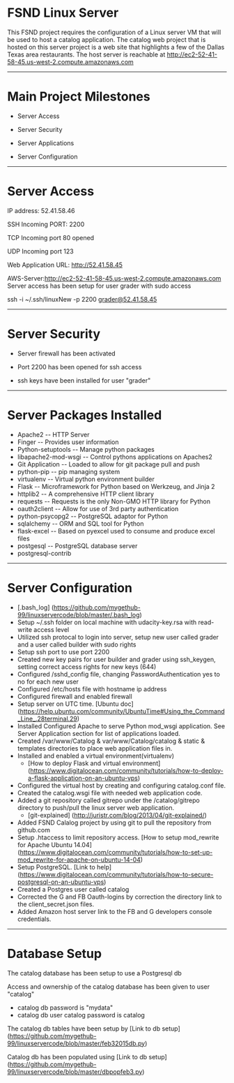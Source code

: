 # FSND Linux Server

This FSND project requires the configuration of a Linux server VM that will be used to host a catalog application. The catalog web project that is hosted on this server project is a web site that highlights a few of the Dallas Texas area restaurants.
The host server is reachable at http://ec2-52-41-58-45.us-west-2.compute.amazonaws.com
****
# Main Project Milestones

* Server Access

* Server Security

* Server Applications

* Server Configuration

****

# Server Access

IP address: 52.41.58.46

SSH Incoming PORT: 2200

TCP Incoming port 80 opened

UDP Incoming port 123

Web Application URL: http://52.41.58.45

AWS-Server:http://ec2-52-41-58-45.us-west-2.compute.amazonaws.com
Server access has been setup for user grader with sudo access

ssh -i ~/.ssh/linuxNew -p 2200 grader@52.41.58.45

****
# Server Security

* Server firewall has been activated

* Port 2200 has been opened for ssh access

* ssh keys have been installed for user "grader"

****

# Server Packages Installed

* Apache2 -- HTTP Server
* Finger -- Provides user information
* Python-setuptools -- Manage python packages
* libapache2-mod-wsgi -- Control pythons applications on Apaches2
* Git Application -- Loaded to allow for git package pull and push
* python-pip -- pip managing system
* virtualenv -- Virtual python environment builder
* Flask -- Microframework for Python based on Werkzeug, and Jinja 2
* httplib2 -- A comprehensive HTTP client library
* requests -- Requests is the only Non-GMO HTTP library for Python
* oauth2client -- Allow for use of 3rd party authentication
* python-psycopg2 -- PostgreSQL adaptor for Python
* sqlalchemy -- ORM and SQL tool for Python
* flask-excel -- Based on pyexcel used to consume and produce excel files
* postgesql -- PostgreSQL database server 
* postgresql-contrib

****

# Server Configuration

* [.bash_log] (https://github.com/mygethub-99/linuxservercode/blob/master/.bash_log)
* Setup ~/.ssh folder on local machine with udacity-key.rsa with read-write access level
* Utilized ssh protocal to login into server, setup new user called grader and a user called builder with sudo rights
* Setup ssh port to use port 2200
* Created new key pairs for user builder and grader using ssh_keygen, setting correct access rights for new keys (644)
* Configured /sshd_config file, changing PasswordAuthentication yes to no for each new user
* Configured /etc/hosts file with hostname ip address
* Configured firewall and enabled firewall
* Setup server on UTC time. [Ubuntu doc] (https://help.ubuntu.com/community/UbuntuTime#Using_the_Command_Line_.28terminal.29)
* Installed Configured Apache to serve Python mod_wsgi application. See Server Application section for list of applications loaded.
* Created /var/www/Catalog & var/www/Catalog/catalog & static & templates directories to place web application files in.
* Installed and enabled a virtual environment(virtualenv)
  * [How to deploy Flask and virtual environment] (https://www.digitalocean.com/community/tutorials/how-to-deploy-a-flask-application-on-an-ubuntu-vps)
* Configured the virtual host by creating and configuring catalog.conf file.
* Created the catalog.wsgi file with needed web application code.
* Added a git repository called gitrepo under the /catalog/gitrepo directory to push/pull the linux server web application.
  * [git-explained] (http://juristr.com/blog/2013/04/git-explained/)
* Added FSND Calalog project by using git to pull the repository from github.com
* Setup .htaccess to limit repository access. [How to setup mod_rewrite for Apache Ubuntu 14.04] (https://www.digitalocean.com/community/tutorials/how-to-set-up-mod_rewrite-for-apache-on-ubuntu-14-04)
* Setup PostgreSQL. [Link to help] (https://www.digitalocean.com/community/tutorials/how-to-secure-postgresql-on-an-ubuntu-vps)
* Created a Postgres user called catalog 
* Corrected the G and FB Oauth-logins by correction the directory link to the client_secret.json files.
* Added Amazon host server link to the FB and G developers console credentials.

****

# Database Setup

The catalog database has been setup to use a Postgresql db

Access and ownership of the catalog database has been given to user "catalog"

* catalog db password is "mydata"
* catalog db user catalog password is catalog

The catalog db tables have been setup by [Link to db setup] (https://github.com/mygethub-99/linuxservercode/blob/master/feb32015db.py)

Catalog db has been populated using [Link to db setup] (https://github.com/mygethub-99/linuxservercode/blob/master/dbpopfeb3.py)













